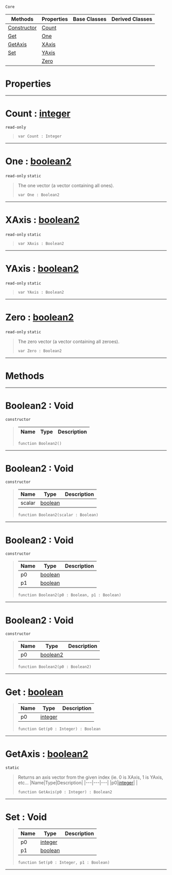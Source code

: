 `Core`

|Methods|Properties|Base Classes|Derived Classes|
|---|---|---|---|
|[ Constructor](boolean2.md#boolean2-void)|[ Count](boolean2.md#count-zilch-engine-docume)| | |
|[ Get](boolean2.md#get-zilch-engine-document)|[ One](boolean2.md#one-zilch-engine-document)| | |
|[ GetAxis](boolean2.md#getaxis-zilch-engine-docu)|[ XAxis](boolean2.md#xaxis-zilch-engine-docume)| | |
|[ Set](boolean2.md#set-void)|[ YAxis](boolean2.md#yaxis-zilch-engine-docume)| | |
| |[ Zero](boolean2.md#zilch-zilch-engine-documen)| | |


 #  Properties


---  
 #  Count : [integer](integer.md)

 `read-only`

> 
> ```TS:Nada
> var Count : Integer


---  
 #  One : [boolean2](boolean2.md)

 `read-only` `static`

> The one vector (a vector containing all ones).
> ```TS:Nada
> var One : Boolean2


---  
 #  XAxis : [boolean2](boolean2.md)

 `read-only` `static`

> 
> ```TS:Nada
> var XAxis : Boolean2


---  
 #  YAxis : [boolean2](boolean2.md)

 `read-only` `static`

> 
> ```TS:Nada
> var YAxis : Boolean2


---  
 #  Zero : [boolean2](boolean2.md)

 `read-only` `static`

> The zero vector (a vector containing all zeroes).
> ```TS:Nada
> var Zero : Boolean2


---  
 #  Methods


---  
 #  Boolean2 : Void

 `constructor`

> 
> |Name|Type|Description|
> |---|---|---|
> ```TS:Nada
> function Boolean2()
> ``` 


---  
 #  Boolean2 : Void

 `constructor`

> 
> |Name|Type|Description|
> |---|---|---|
> |scalar|[boolean](boolean.md)| |
> ```TS:Nada
> function Boolean2(scalar : Boolean)
> ``` 


---  
 #  Boolean2 : Void

 `constructor`

> 
> |Name|Type|Description|
> |---|---|---|
> |p0|[boolean](boolean.md)| |
> |p1|[boolean](boolean.md)| |
> ```TS:Nada
> function Boolean2(p0 : Boolean, p1 : Boolean)
> ``` 


---  
 #  Boolean2 : Void

 `constructor`

> 
> |Name|Type|Description|
> |---|---|---|
> |p0|[boolean2](boolean2.md)| |
> ```TS:Nada
> function Boolean2(p0 : Boolean2)
> ``` 


---  
 #  Get : [boolean](boolean.md)

> 
> |Name|Type|Description|
> |---|---|---|
> |p0|[integer](integer.md)| |
> ```TS:Nada
> function Get(p0 : Integer) : Boolean
> ``` 


---  
 #  GetAxis : [boolean2](boolean2.md)

 `static`

> Returns an axis vector from the given index (ie. 0 is XAxis, 1 is YAxis, etc...
> |Name|Type|Description|
> |---|---|---|
> |p0|[integer](integer.md)| |
> ```TS:Nada
> function GetAxis(p0 : Integer) : Boolean2
> ``` 


---  
 #  Set : Void

> 
> |Name|Type|Description|
> |---|---|---|
> |p0|[integer](integer.md)| |
> |p1|[boolean](boolean.md)| |
> ```TS:Nada
> function Set(p0 : Integer, p1 : Boolean)
> ``` 


---  
 

 